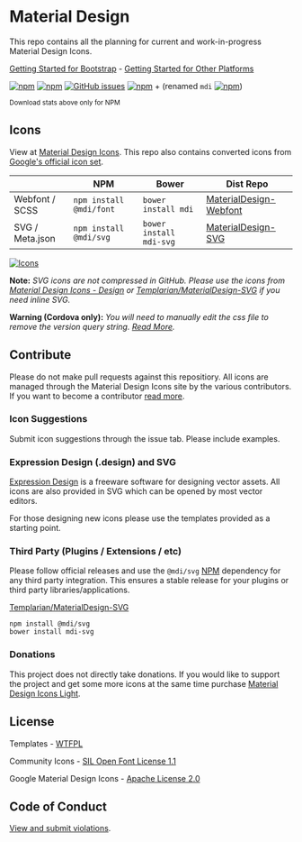# Material Design

This repo contains all the planning for current and work-in-progress Material Design Icons.

[Getting Started for Bootstrap](http://materialdesignicons.com/bootstrap) - [Getting Started for Other Platforms](http://materialdesignicons.com/getting-started)

[![npm](https://img.shields.io/npm/v/@mdi/font.svg)](https://www.npmjs.com/package/mdi) [![npm](https://img.shields.io/bower/v/mdi.svg)](https://www.npmjs.com/package/mdi) [![GitHub issues](https://img.shields.io/github/issues/Templarian/MaterialDesign.svg)](https://github.com/Templarian/MaterialDesign/issues) [![npm](https://img.shields.io/npm/dm/@mdi/font.svg)](https://github.com/Templarian/MaterialDesign-Webfont) + (renamed `mdi` [![npm](https://img.shields.io/npm/dm/mdi.svg)](https://github.com/Templarian/MaterialDesign-Webfont))

<sub>Download stats above only for NPM</sub>

## Icons

View at [Material Design Icons](http://materialdesignicons.com/). This repo also contains converted icons from [Google's official icon set](https://github.com/google/material-design-icons).

|                 | NPM                   | Bower                   | Dist Repo |
|-----------------|-----------------------|-------------------------|-----------|
| Webfont / SCSS  | `npm install @mdi/font`     |`bower install mdi`      | [MaterialDesign-Webfont](https://github.com/Templarian/MaterialDesign-Webfont) |
| SVG / Meta.json | `npm install @mdi/svg` | `bower install mdi-svg` | [MaterialDesign-SVG](https://github.com/Templarian/MaterialDesign-SVG)     |

[![Icons](http://i.imgur.com/zKuXEkR.png)](https://materialdesignicons.com/)

**Note:** _SVG icons are not compressed in GitHub. Please use the icons from [Material Design Icons - Design](http://materialdesignicons.com/design) or [Templarian/MaterialDesign-SVG](https://github.com/templarian/materialdesign-svg) if you need inline SVG._

**Warning (Cordova only):** _You will need to manually edit the css file to remove the version query string. [Read More](https://github.com/Templarian/MaterialDesign/issues/760)._

## Contribute

Please do not make pull requests against this repositiory. All icons are managed through the Material Design Icons site by the various contributors. If you want to become a contributor [read more](http://materialdesignicons.com/contribute).

### Icon Suggestions

Submit icon suggestions through the issue tab. Please include examples.

### Expression Design (.design) and SVG

[Expression Design](http://www.microsoft.com/en-us/download/details.aspx?id=36180) is a freeware software for designing vector assets. All icons are also provided in SVG which can be opened by most vector editors.

For those designing new icons please use the templates provided as a starting point.

### Third Party (Plugins / Extensions / etc)

Please follow official releases and use the `@mdi/svg` [NPM](https://www.npmjs.com/package/@mdi/svg) dependency for any third party integration. This ensures a stable release for your plugins or third party libraries/applications.

[Templarian/MaterialDesign-SVG](https://github.com/templarian/materialdesign-svg)

```
npm install @mdi/svg
bower install mdi-svg
```

### Donations

This project does not directly take donations. If you would like to support the project and get some more icons at the same time purchase [Material Design Icons Light](https://creativemarket.com/templarian/348441-Material-Design-Icons-Light?u=templarian).

## License

Templates - [WTFPL](http://www.wtfpl.net/)

Community Icons - [SIL Open Font License 1.1](http://scripts.sil.org/cms/scripts/page.php?item_id=OFL_web)

Google Material Design Icons - [Apache License 2.0](https://github.com/google/material-design-icons/blob/master/LICENSE)

## Code of Conduct

[View and submit violations](https://materialdesignicons.com/code-of-conduct).
